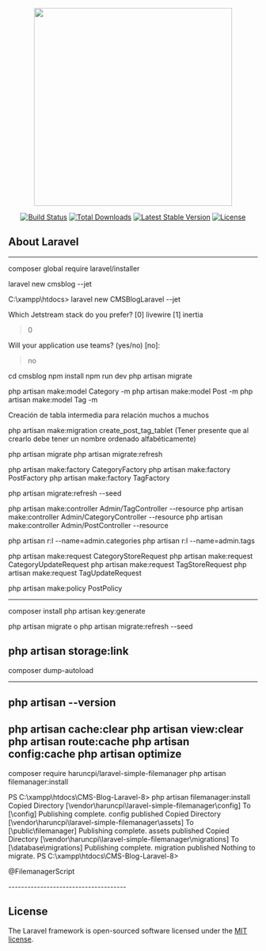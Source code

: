 <p align="center"><a href="https://laravel.com" target="_blank"><img src="https://raw.githubusercontent.com/laravel/art/master/logo-lockup/5%20SVG/2%20CMYK/1%20Full%20Color/laravel-logolockup-cmyk-red.svg" width="400"></a></p>

<p align="center">
<a href="https://travis-ci.org/laravel/framework"><img src="https://travis-ci.org/laravel/framework.svg" alt="Build Status"></a>
<a href="https://packagist.org/packages/laravel/framework"><img src="https://img.shields.io/packagist/dt/laravel/framework" alt="Total Downloads"></a>
<a href="https://packagist.org/packages/laravel/framework"><img src="https://img.shields.io/packagist/v/laravel/framework" alt="Latest Stable Version"></a>
<a href="https://packagist.org/packages/laravel/framework"><img src="https://img.shields.io/packagist/l/laravel/framework" alt="License"></a>
</p>

## About Laravel
-------------------------------------

composer global require laravel/installer

laravel new cmsblog --jet

C:\xampp\htdocs> laravel new CMSBlogLaravel --jet

Which Jetstream stack do you prefer?
  [0] livewire
  [1] inertia
 > 0

 Will your application use teams? (yes/no) [no]:
 > no

cd cmsblog
npm install
npm run dev
php artisan migrate

php artisan make:model Category -m
php artisan make:model Post -m
php artisan make:model Tag -m

Creación de tabla intermedia para relación muchos a muchos

php artisan make:migration create_post_tag_tablet (Tener presente que al crearlo debe tener un nombre ordenado alfabéticamente)

php artisan migrate
php artisan migrate:refresh

php artisan make:factory CategoryFactory
php artisan make:factory PostFactory
php artisan make:factory TagFactory

php artisan migrate:refresh --seed


php artisan make:controller Admin/TagController --resource
php artisan make:controller Admin/CategoryController --resource
php artisan make:controller Admin/PostController --resource


php artisan r:l --name=admin.categories
php artisan r:l --name=admin.tags 

php artisan make:request CategoryStoreRequest
php artisan make:request CategoryUpdateRequest
php artisan make:request TagStoreRequest
php artisan make:request TagUpdateRequest


php artisan make:policy PostPolicy

-------------------------------------

composer install
php artisan key:generate

php artisan migrate
o 
php artisan migrate:refresh --seed

php artisan storage:link 
-------------------------------------

composer dump-autoload

-------------------------------------
php artisan --version 
-------------------------------------

php artisan cache:clear
php artisan view:clear
php artisan route:cache
php artisan config:cache
php artisan optimize
-------------------------------------


composer require haruncpi/laravel-simple-filemanager
php artisan filemanager:install

PS C:\xampp\htdocs\CMS-Blog-Laravel-8> php artisan filemanager:install
Copied Directory [\vendor\haruncpi\laravel-simple-filemanager\config] To [\config]
Publishing complete.
config published
Copied Directory [\vendor\haruncpi\laravel-simple-filemanager\assets] To [\public\filemanager]
Publishing complete.
assets published
Copied Directory [\vendor\haruncpi\laravel-simple-filemanager\migrations] To [\database\migrations]
Publishing complete.
migration published
Nothing to migrate.
PS C:\xampp\htdocs\CMS-Blog-Laravel-8> 


@FilemanagerScript
</head>
-------------------------------------



## License

The Laravel framework is open-sourced software licensed under the [MIT license](https://opensource.org/licenses/MIT).
